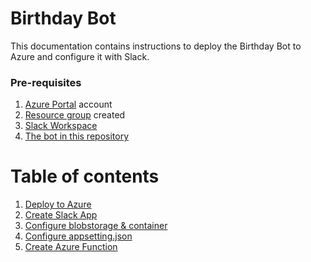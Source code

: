 # Birthday Bot  

This documentation contains instructions to deploy the Birthday Bot to Azure and configure it with Slack.
### Pre-requisites

1. [Azure Portal](https://portal.azure.com) account
1. [Resource group](https://docs.microsoft.com/en-us/azure/azure-resource-manager/management/manage-resource-groups-portal#create-resource-groups) created
1. [Slack Workspace](https://slack.com/get-started#/create)
1. [The bot in this repository](../birthday-bot)

# Table of contents

<!--ts-->
   1. [Deploy to Azure](DeployAzurePortal.md#deploy-on-azure-portal)
   1. [Create Slack App](SlackApp.md#create-slack-app)
   1. [Configure blobstorage & container  ](Blobstorage&Container.md#configure-blobstorage-&-container)
   1. [Configure appsetting.json](ConfigureAppsettings.md#configure-appsetting.json)
   1. [Create Azure Function](AzureFunction.md#create-azure-function)
<!--te-->

